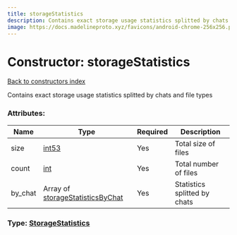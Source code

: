 ```yaml
---
title: storageStatistics
description: Contains exact storage usage statistics splitted by chats and file types
image: https://docs.madelineproto.xyz/favicons/android-chrome-256x256.png
---
```

# Constructor: storageStatistics  
[Back to constructors index](index.md)



Contains exact storage usage statistics splitted by chats and file types

### Attributes:

| Name     |    Type       | Required | Description |
|----------|---------------|----------|-------------|
|size|[int53](../types/int53.md) | Yes|Total size of files|
|count|[int](../types/int.md) | Yes|Total number of files|
|by\_chat|Array of [storageStatisticsByChat](../constructors/storageStatisticsByChat.md) | Yes|Statistics splitted by chats|



### Type: [StorageStatistics](../types/StorageStatistics.md)


